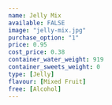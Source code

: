 ```yaml
---
name: Jelly Mix
available: FALSE
image: "jelly-mix.jpg"
purchase_option: "1"
price: 0.95
cost_price: 0.38
container_water_weight: 919
container_sweets_weight: 0
type: [Jelly]
flavour: [Mixed Fruit]
free: [Alcohol]
---
```

